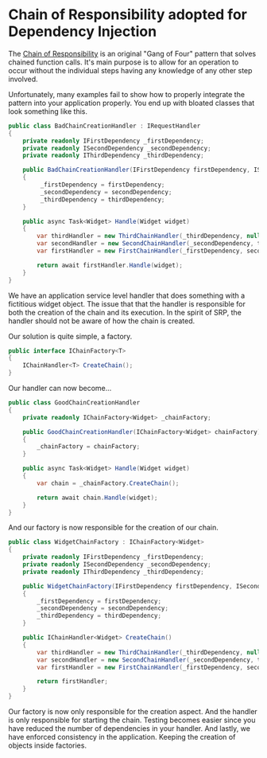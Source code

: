 # Chain of Responsibility adopted for Dependency Injection

The [Chain of Responsibility](https://en.wikipedia.org/wiki/Chain-of-responsibility_pattern) is an original "Gang of Four" pattern that solves chained function calls. It's main purpose is to allow for an operation to occur without the individual steps having any knowledge of any other step involved.

Unfortunately, many examples fail to show how to properly integrate the pattern into your application properly. You end up with bloated classes that look something like this.

```csharp
public class BadChainCreationHandler : IRequestHandler
{
    private readonly IFirstDependency _firstDependency;
    private readonly ISecondDependency _secondDependency;
    private readonly IThirdDependency _thirdDependency;

    public BadChainCreationHandler(IFirstDependency firstDependency, ISecondDependency secondDependency, IThirdDependency thirdDependency)
    {
         _firstDependency = firstDependency;
         _secondDependency = secondDependency;
         _thirdDependency = thirdDependency;
    }

    public async Task<Widget> Handle(Widget widget)
    {
        var thirdHandler = new ThirdChainHandler(_thirdDependency, null);
        var secondHandler = new SecondChainHandler(_secondDependency, thirdHandler);
        var firstHandler = new FirstChainHandler(_firstDependency, secondHandler);

        return await firstHandler.Handle(widget);
    }
}
```

We have an application service level handler that does something with a fictitious widget object. The issue that that the handler is responsible for both the creation of the chain and its execution. In the spirit of SRP, the handler should not be aware of how the chain is created.

Our solution is quite simple, a factory.

```csharp
public interface IChainFactory<T>
{
    IChainHandler<T> CreateChain();
}
```

Our handler can now become...

```csharp
public class GoodChainCreationHandler
{
    private readonly IChainFactory<Widget> _chainFactory;

    public GoodChainCreationHandler(IChainFactory<Widget> chainFactory)
    {
        _chainFactory = chainFactory;
    }

    public async Task<Widget> Handle(Widget widget)
    {
        var chain = _chainFactory.CreateChain();

        return await chain.Handle(widget);
    }
}
```

And our factory is now responsible for the creation of our chain.

```csharp
public class WidgetChainFactory : IChainFactory<Widget>
{
    private readonly IFirstDependency _firstDependency;
    private readonly ISecondDependency _secondDependency;
    private readonly IThirdDependency _thirdDependency;

    public WidgetChainFactory(IFirstDependency firstDependency, ISecondDependency secondDependency, IThirdDependency thirdDependency)
    {
        _firstDependency = firstDependency;
        _secondDependency = secondDependency;
        _thirdDependency = thirdDependency;
    }

    public IChainHandler<Widget> CreateChain()
    {
        var thirdHandler = new ThirdChainHandler(_thirdDependency, null);
        var secondHandler = new SecondChainHandler(_secondDependency, thirdHandler);
        var firstHandler = new FirstChainHandler(_firstDependency, secondHandler);

        return firstHandler;
    }
}
```

Our factory is now only responsible for the creation aspect. And the handler is only responsible for starting the chain. Testing becomes easier since you have reduced the number of dependencies in your handler. And lastly, we have enforced consistency in the application. Keeping the creation of objects inside factories.
